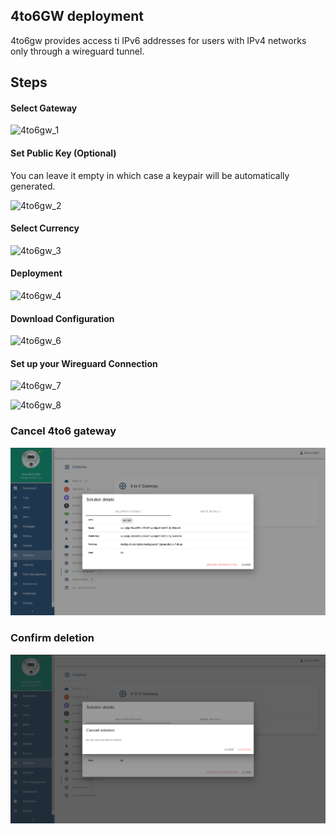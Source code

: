 ## 4to6GW deployment
4to6gw provides access ti IPv6 addresses for users with IPv4 networks only through a wireguard tunnel.

## Steps

#### Select Gateway
![4to6gw_1](./img/4to6gw_1.png)

#### Set Public Key (Optional)
You can leave it empty in which case a keypair will be automatically generated.

![4to6gw_2](./img/4to6gw_2.png)

#### Select Currency
![4to6gw_3](./img/4to6gw_3.png)

#### Deployment
![4to6gw_4](./img/4to6gw_4.png)

#### Download Configuration
![4to6gw_6](./img/4to6gw_6.png)

#### Set up your Wireguard Connection
![4to6gw_7](./img/4to6gw_7.png)

![4to6gw_8](./img/4to6gw_8.png)

### Cancel 4to6 gateway

![4to6gw_9](./img/4to6_delete.png)

### Confirm deletion

![4to6gw_10](./img/4to6_delete2.png)